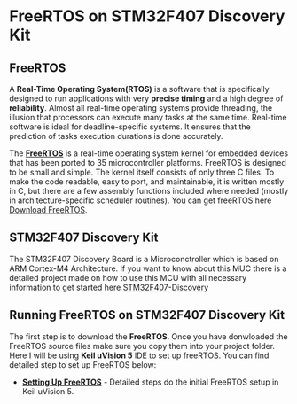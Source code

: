 # FreeRTOS on STM32F407 Discovery Kit

## FreeRTOS

A **Real-Time Operating System(RTOS)**  is a software that is specifically designed to run applications with very **precise timing** and a high degree of **reliability**. Almost all real-time operating systems provide threading, the illusion that processors can execute many tasks at the same time. Real-time software is ideal for deadline-specific systems. It ensures that the prediction of tasks execution durations is done accurately.

The **[FreeRTOS](https://www.freertos.org/)** is a real-time operating system kernel for embedded devices that has been ported to 35 microcontroller platforms. FreeRTOS is designed to be small and simple. The kernel itself consists of only three C files. To make the code readable, easy to port, and maintainable, it is written mostly in C, but there are a few assembly functions included where needed (mostly in architecture-specific scheduler routines). You can get freeRTOS here [Download FreeRTOS](https://www.freertos.org/a00104.html).

## STM32F407 Discovery Kit
The STM32F407 Discovery Board is a Microconctroller which is based on ARM Cortex-M4 Architecture. If you want to know about this MUC there is a detailed project made on how to use this MCU with all necessary information to get started here [STM32F407-Discovery](https://github.com/SharathN25/STM32F407-Discovery)

## Running FreeRTOS on STM32F407 Discovery Kit
The first step is to download the **FreeRTOS**. Once you have donwloaded the FreeRTOS source files make sure you copy them into your project folder. Here I will be using **Keil uVision 5** IDE to set up freeRTOS.  You can find detailed step to set up FreeRTOS below:

* **[Setting Up FreeRTOS](https://github.com/SharathN25/FreeRTOS_On_STM32F407Discovery/tree/master/Seeting%20up%20FreeRTOS)** - Detailed steps do the initial FreeRTOS setup in Keil uVision 5.


